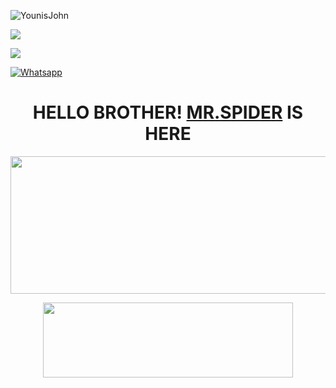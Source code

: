 


![YounisJohn](https://komarev.com/ghpvc/?username=SPIDER-143&color=blue)

<a href="https://github.com/SPIDER-143"><img src="https://img.shields.io/github/followers/SPIDER-143?label=followers&style=social"/></a>

[![](https://img.shields.io/badge/Messenger-red?logo=Messenger&logoColor=red&labelColor=black)](https://m.me/j/AbapmRtG89qS_9t9/)

[![Whatsapp](https://img.shields.io/badge/Whatsapp-MR.SPIDER-deepgreen?style=flat-square&logo=whatsapp)](https://wa.me/+8801993555657)

</p>
<h1 align="center">
  <b>HELLO BROTHER!<b> <a href="https://www.facebook.com/maliknai1234?mibextid=ZbWKwL" target="blank">MR.SPIDER</a> IS HERE
</h1>
<p align="center">
  <img width="600" height="220" src="https://github-readme-stats.vercel.app/api?username=SPIDER-143&show_icons=true&theme=chartreuse-dark&locale=id">
</p>
<p align="center">
  <img width="400" height="120" src="https://github-readme-stats.vercel.app/api/top-langs/?username=SPIDER-143&layout=compact&theme=chartreuse-dark">
